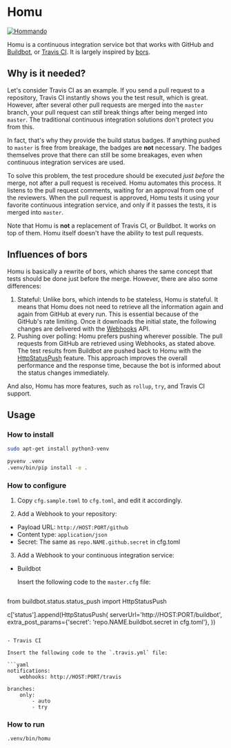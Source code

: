 # Homu

[![Hommando](https://i.imgur.com/4RfmXP9.png)](https://wiki.puella-magi.net/Homura_Akemi)

Homu is a continuous integration service bot that works with GitHub and
[Buildbot](http://buildbot.net/), or [Travis CI](https://travis-ci.org/). It is
largely inspired by [bors](https://github.com/graydon/bors).

## Why is it needed?

Let's consider Travis CI as an example. If you send a pull request to a
repository, Travis CI instantly shows you the test result, which is great.
However, after several other pull requests are merged into the `master` branch,
your pull request can *still* break things after being merged into `master`. The
traditional continuous integration solutions don't protect you from this.

In fact, that's why they provide the build status badges. If anything pushed to
`master` is free from breakage, the badges are **not** necessary. The badges
themselves prove that there can still be some breakages, even when continuous
integration services are used.

To solve this problem, the test procedure should be executed *just before* the
merge, not after a pull request is received. Homu automates this process. It
listens to the pull request comments, waiting for an approval from one of the
reviewers. When the pull request is approved, Homu tests it using your favorite
continuous integration service, and only if it passes the tests, it is merged
into `master`.

Note that Homu is **not** a replacement of Travis CI, or Buildbot. It works on
top of them. Homu itself doesn't have the ability to test pull requests.

## Influences of bors

Homu is basically a rewrite of bors, which shares the same concept that tests
should be done just before the merge. However, there are also some differences:

1. Stateful: Unlike bors, which intends to be stateless, Homu is stateful.
   It means that Homu does not need to retrieve all the information again and
   again from GitHub at every run. This is essential because of the GitHub's
   rate limiting. Once it downloads the initial state, the following changes
   are delivered with the [Webhooks](https://developer.github.com/webhooks/)
   API.
2. Pushing over polling: Homu prefers pushing wherever possible. The pull
   requests from GitHub are retrieved using Webhooks, as stated above. The
   test results from Buildbot are pushed back to Homu with the
   [HttpStatusPush](http://docs.buildbot.net/current/manual/cfg-statustargets.html#httpstatuspush)
   feature. This approach improves the overall performance and the response
   time, because the bot is informed about the status changes immediately.

And also, Homu has more features, such as `rollup`, `try`, and Travis CI
support.

## Usage

### How to install

```sh
sudo apt-get install python3-venv

pyvenv .venv
.venv/bin/pip install -e .
```

### How to configure

1. Copy `cfg.sample.toml` to `cfg.toml`, and edit it accordingly.

2. Add a Webhook to your repository:

 - Payload URL: `http://HOST:PORT/github`
 - Content type: `application/json`
 - Secret: The same as `repo.NAME.github.secret` in cfg.toml

3. Add a Webhook to your continuous integration service:

 - Buildbot

   Insert the following code to the `master.cfg` file:

   ```python
from buildbot.status.status_push import HttpStatusPush

c['status'].append(HttpStatusPush(
    serverUrl='http://HOST:PORT/buildbot',
    extra_post_params={'secret': 'repo.NAME.buildbot.secret in cfg.toml'},
))
   ```

 - Travis CI

   Insert the following code to the `.travis.yml` file:

   ```yaml
   notifications:
       webhooks: http://HOST:PORT/travis

   branches:
       only:
           - auto
           - try
   ```

### How to run

```sh
.venv/bin/homu
```
